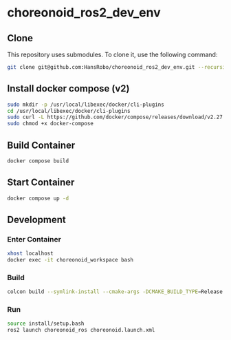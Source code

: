 # choreonoid_ros2_dev_env

## Clone

This repository uses submodules. To clone it, use the following command:
```bash
git clone git@github.com:HansRobo/choreonoid_ros2_dev_env.git --recursive
```

## Install docker compose (v2)

```bash
sudo mkdir -p /usr/local/libexec/docker/cli-plugins
cd /usr/local/libexec/docker/cli-plugins
sudo curl -L https://github.com/docker/compose/releases/download/v2.27.0/docker-compose-linux-x86_64 -o docker-compose
sudo chmod +x docker-compose
```
## Build Container

```bash
docker compose build
```

## Start Container

```bash
docker compose up -d
```

## Development

### Enter Container

```bash
xhost localhost
docker exec -it choreonoid_workspace bash
```

### Build

```bash
colcon build --symlink-install --cmake-args -DCMAKE_BUILD_TYPE=Release
```

### Run

```bash
source install/setup.bash
ros2 launch choreonoid_ros choreonoid.launch.xml
```
